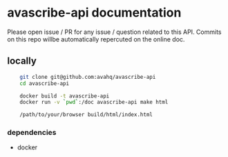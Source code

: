 # avascribe-api documentation

Please open issue / PR for any issue / question related to this API.
Commits on this repo willbe automatically repercuted on the online doc.

## locally

```bash
    git clone git@github.com:avahq/avascribe-api
    cd avascribe-api

    docker build -t avascribe-api
    docker run -v `pwd`:/doc avascribe-api make html

    /path/to/your/browser build/html/index.html
```

### dependencies
- docker
